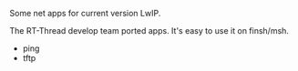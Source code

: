 Some net apps for current version LwIP.

The RT-Thread develop team ported apps. It's easy to use it on finsh/msh.

- ping 
- tftp
